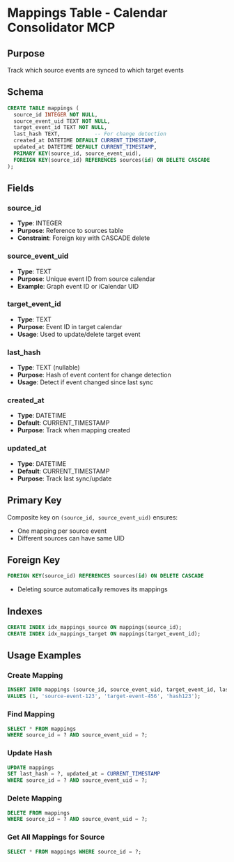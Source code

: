 # Mappings Table - Calendar Consolidator MCP

## Purpose
Track which source events are synced to which target events

## Schema

```sql
CREATE TABLE mappings (
  source_id INTEGER NOT NULL,
  source_event_uid TEXT NOT NULL,
  target_event_id TEXT NOT NULL,
  last_hash TEXT,           -- For change detection
  created_at DATETIME DEFAULT CURRENT_TIMESTAMP,
  updated_at DATETIME DEFAULT CURRENT_TIMESTAMP,
  PRIMARY KEY(source_id, source_event_uid),
  FOREIGN KEY(source_id) REFERENCES sources(id) ON DELETE CASCADE
);
```

## Fields

### source_id
- **Type**: INTEGER
- **Purpose**: Reference to sources table
- **Constraint**: Foreign key with CASCADE delete

### source_event_uid
- **Type**: TEXT
- **Purpose**: Unique event ID from source calendar
- **Example**: Graph event ID or iCalendar UID

### target_event_id
- **Type**: TEXT
- **Purpose**: Event ID in target calendar
- **Usage**: Used to update/delete target event

### last_hash
- **Type**: TEXT (nullable)
- **Purpose**: Hash of event content for change detection
- **Usage**: Detect if event changed since last sync

### created_at
- **Type**: DATETIME
- **Default**: CURRENT_TIMESTAMP
- **Purpose**: Track when mapping created

### updated_at
- **Type**: DATETIME
- **Default**: CURRENT_TIMESTAMP
- **Purpose**: Track last sync/update

## Primary Key
Composite key on `(source_id, source_event_uid)` ensures:
- One mapping per source event
- Different sources can have same UID

## Foreign Key
```sql
FOREIGN KEY(source_id) REFERENCES sources(id) ON DELETE CASCADE
```
- Deleting source automatically removes its mappings

## Indexes

```sql
CREATE INDEX idx_mappings_source ON mappings(source_id);
CREATE INDEX idx_mappings_target ON mappings(target_event_id);
```

## Usage Examples

### Create Mapping
```sql
INSERT INTO mappings (source_id, source_event_uid, target_event_id, last_hash)
VALUES (1, 'source-event-123', 'target-event-456', 'hash123');
```

### Find Mapping
```sql
SELECT * FROM mappings
WHERE source_id = ? AND source_event_uid = ?;
```

### Update Hash
```sql
UPDATE mappings
SET last_hash = ?, updated_at = CURRENT_TIMESTAMP
WHERE source_id = ? AND source_event_uid = ?;
```

### Delete Mapping
```sql
DELETE FROM mappings
WHERE source_id = ? AND source_event_uid = ?;
```

### Get All Mappings for Source
```sql
SELECT * FROM mappings WHERE source_id = ?;
```
